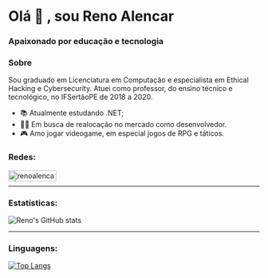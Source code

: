 # Olá 👋 , sou Reno Alencar 
### Apaixonado por educação e tecnologia

### Sobre
Sou graduado em Licenciatura em Computação e especialista em Ethical Hacking e Cybersecurity. Atuei como professor, do ensino técnico e tecnológico, no IFSertãoPE de 2018 a 2020.

- 📚 Atualmente estudando .NET;
- 👨‍💻 Em busca de realocação no mercado como desenvolvedor.
- 🎮 Amo jogar videogame, em especial jogos de RPG e táticos.

### Redes:
[<img align="left" alt="renoalencar | LinkedIn" width="96px" height="22px" src="https://img.shields.io/badge/linkedin-%230077B5.svg?style=for-the-badge&logo=linkedin&logoColor=white" />](https://www.linkedin.com/in/renoalencar/)
<br />

---

### Estatísticas:

![Reno's GitHub stats](https://github-readme-stats.vercel.app/api?username=renoalencar&show_icons=true&theme=radical)

---

### Linguagens:

[![Top Langs](https://github-readme-stats.vercel.app/api/top-langs/?username=renoalencar&layout=compact&theme=radical)](https://github.com/anuraghazra/github-readme-stats)
